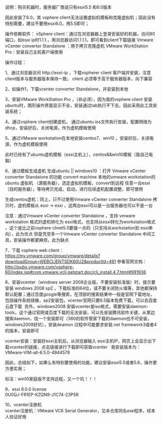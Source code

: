 说明：购买机器时，服务器厂商说只有esxi5.5 和6.0版本

因此安装了6.0，其 vsphere client无法设置虚拟机模板和克隆虚拟机；因此没有特别需要，建议不要用esxi6.0，用5.5即可；



操作依赖软件：
vSphere client：通过在浏览器器上登录安装好的机器，访问80端口，如esxi ip时1.1.1.，用浏览器访问1.1.1.1，即可看到client下载链接
Vmware vCenter converter Standalone ：用于拷贝克隆虚机
VMware WorkStation Pro：安装自己主机客户端使用


操作过程：

1、通过浏览器访问 http://esxi-ip ，下载vspherer client 客户端并安装，注意client版本与服务器版本保持一致， client 必须等于高于服务器版本，向下兼容

2、如操作1，下载vcenter converter Standalone，并安装到本地

3、安装VMware WorkStation Pro ，（非必须），因为我的vsphere client 安装ubuntu时，图形操作界面显示不全，安装通过tab执行不下去，因此采用此工具安装系统；

4、通过vsphere client创建虚机， 通过ubuntu ios文件执行安装，配置网络为dhcp，安装好后，关闭电源，作为虚机模板使用

5、通过VMware workstation在本地安装centos7、win10 ，安装好后，关闭电源，作为虚机模板使用


此时已经有了ubuntu虚机模板（esxi主机上），centos&&win10模板（我自己电脑）


6、通过模板生成虚机
生成ubuntu || windows10 ：打开 Vmware vCenter converter Standalone  的功能 convert machine 本地的vmware workstation的ubuntu 虚拟机 （源服务器），选定虚拟机模板，convert到远程 任意一台esxi（目的服务器），等待拷贝完成，启动，进行后续虚机配置调整，即可使用

生成centos虚机：同上，只不过使用Vmware vCenter converter Standalone 拷贝时，虚机模板从 esxi -> esxi ，这两台esxi可以是一台服务器也可以不是一台

注意：通过Vmware vCenter converter Standalone ，支持 vmware workstation 格式的虚机转化为 esxi格式，也支持从esxi转化为workstation格式
，这个是比之前vsphere clinet5.5要强一点的（只支持从workstation到 esxi单向），此为优点
但是凭空多一个Vmware vCenter converter Standalone 中间工具，安装操作都更麻烦，此为缺点

7、下载 vsphere web client：https://my.vmware.com/group/vmware/details?downloadGroup=WEBCLIENTSDK60U2&productId=491
参看官网文档：http://pubs.vmware.com/vsphere-60/index.jsp#com.vmware.vcli.getstart.doc/cli_install.4.7.html#991936

8、安装vcenter（windows server 2008企业版，不要安装标准版）时，提示要安装 windows 2008 sp2 ，下载标准的64位，请不要关闭防火墙等，其他都保持默认配置；通过百度google等搜索，在顶部的搜索结果中一般是官网下载地址，包括操作系统镜像，sp2安装包，vcenter官网只要6.5版本免费下载，可以去百度云盘下载
  另外，windows2008 安装vcenter是iso格式，需要安装daemon-tools，这个通过官网或百度下载的无法安装，可以先安装腾讯软件关键，从里边搜索daemon，找一个安装即可（360的软件管家下载的daemon也不可安装，windows2008好坑），安装deamon 过程中可能要求安装.net framework3或者4的版本，安装即可

vcenter安装：安装好esxi主机后，从浏览器输入 esxi主机IP，网页上会显示出下载vcenter的链接，点击链接进行下载即可获取vcenter  
我安装版本为：VMware-VIM-all-6.5.0-4944578

因此，总结如下，如果么有特别要使用的功能，建议安装esxi5.5或者5.6，操作更方便实用；

标注：win10家庭版不支持远程，又一个坑！！！

9、esxi 6.0.0 license  
0U0QJ-FR1EP-KZQN9-J1C74-23P5R  

10、vcenter注册机  
vcenter注册机：VMware VC6 Serial Generator，见本仓库同名exe程序，经本人验证好用
